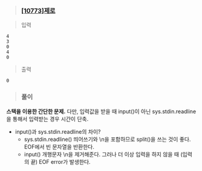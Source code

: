 > ### [[10773]제로](https://www.acmicpc.net/problem/10773)

> 입력

	4
	3
	0
	4
	0
> 출력

	0

> ### 풀이
**스택을 이용한 간단한 문제.**
다만, 입력값을 받을 때 input()이 아닌 sys.stdin.readline을 통해서 입력받는 경우 시간이 단축.
- input()과 sys.stdin.readline의 차이?
	- sys.stdin.readline()
	띄어쓰기와 \n을 포함하므로 split()을 쓰는 것이 좋다.
	EOF에서 빈 문자열을 반환한다.
	- input() 
	개행문자 \n을 제거해준다. 
	그러나 더 이상 입력을 하지 않을 때 (입력의 끝) EOF error가 발생한다. 